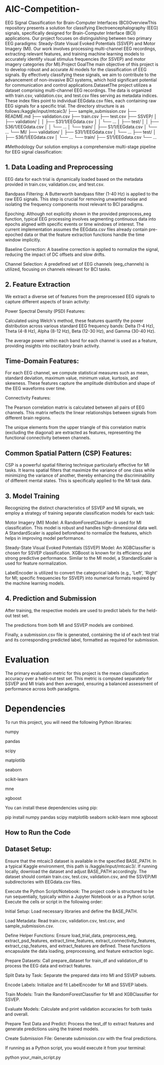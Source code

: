 # AIC-Competition-
EEG Signal Classification for Brain-Computer Interfaces (BCI)OverviewThis repository presents a solution for classifying Electroencephalography (EEG) signals, specifically designed for Brain-Computer Interface (BCI) applications. Our project focuses on distinguishing between two primary EEG paradigms: Steady-State Visual Evoked Potentials (SSVEP) and Motor Imagery (MI). Our work involves processing multi-channel EEG recordings, extracting relevant features, and training machine learning models to accurately identify visual stimulus frequencies (for SSVEP) and motor imagery categories (for MI).Project GoalThe main objective of this project is to develop robust and accurate AI models for the classification of EEG signals. By effectively classifying these signals, we aim to contribute to the advancement of non-invasive BCI systems, which hold significant potential for communication and control applications.DatasetThe project utilizes a dataset comprising multi-channel EEG recordings. The data is organized with train.csv, validation.csv, and test.csv files serving as metadata indices. These index files point to individual EEGdata.csv files, each containing raw EEG signals for a specific trial. The directory structure is as follows:/kaggle/input/mtcaic3/
├── sample_submission.csv
├── README.md
├── validation.csv
├── train.csv
├── test.csv
├── SSVEP/
│   ├── validation/
│   │   ├── S31/1/EEGdata.csv
│   │   └── ...
│   ├── test/
│   │   ├── S36/1/EEGdata.csv
│   │   └── ...
│   └── train/
│       ├── S1/1/EEGdata.csv
│       └── ...
└── MI/
    ├── validation/
    │   ├── S31/1/EEGdata.csv
    │   └── ...
    ├── test/
    │   ├── S36/1/EEGdata.csv
    │   └── ...
    └── train/
        ├── S1/1/EEGdata.csv
        └── ...


#Methodology
Our solution employs a comprehensive multi-stage pipeline for EEG signal classification:

## 1. Data Loading and Preprocessing
EEG data for each trial is dynamically loaded based on the metadata provided in train.csv, validation.csv, and test.csv.

Bandpass Filtering: A Butterworth bandpass filter (1-40 Hz) is applied to the raw EEG signals. This step is crucial for removing unwanted noise and isolating the frequency components most relevant to BCI paradigms.

Epoching: Although not explicitly shown in the provided preprocess_eeg function, typical EEG processing involves segmenting continuous data into epochs aligned with specific events or time windows of interest. The current implementation assumes the EEGdata.csv files already contain pre-epoched data or that the feature extraction functions handle the time window implicitly.

Baseline Correction: A baseline correction is applied to normalize the signal, reducing the impact of DC offsets and slow drifts.

Channel Selection: A predefined set of EEG channels (eeg_channels) is utilized, focusing on channels relevant for BCI tasks.

## 2. Feature Extraction
We extract a diverse set of features from the preprocessed EEG signals to capture different aspects of brain activity:

Power Spectral Density (PSD) Features:

Calculated using Welch's method, these features quantify the power distribution across various standard EEG frequency bands: Delta (1-4 Hz), Theta (4-8 Hz), Alpha (8-12 Hz), Beta (12-30 Hz), and Gamma (30-40 Hz).

The average power within each band for each channel is used as a feature, providing insights into oscillatory brain activity.

## Time-Domain Features:

For each EEG channel, we compute statistical measures such as mean, standard deviation, maximum value, minimum value, kurtosis, and skewness. These features capture the amplitude distribution and shape of the EEG waveforms over time.

Connectivity Features:

The Pearson correlation matrix is calculated between all pairs of EEG channels. This matrix reflects the linear relationships between signals from different brain regions.

The unique elements from the upper triangle of this correlation matrix (excluding the diagonal) are extracted as features, representing the functional connectivity between channels.

## Common Spatial Pattern (CSP) Features:

CSP is a powerful spatial filtering technique particularly effective for MI tasks. It learns spatial filters that maximize the variance of one class while minimizing the variance of another, thereby enhancing the discriminability of different mental states. This is specifically applied to the MI task data.

## 3. Model Training
Recognizing the distinct characteristics of SSVEP and MI signals, we employ a strategy of training separate classification models for each task:

Motor Imagery (MI) Model: A RandomForestClassifier is used for MI classification. This model is robust and handles high-dimensional data well. A StandardScaler is applied beforehand to normalize the features, which helps in improving model performance.

Steady-State Visual Evoked Potentials (SSVEP) Model: An XGBClassifier is chosen for SSVEP classification. XGBoost is known for its efficiency and strong predictive performance. Similar to the MI model, a StandardScaler is used for feature normalization.

LabelEncoder is utilized to convert the categorical labels (e.g., 'Left', 'Right' for MI; specific frequencies for SSVEP) into numerical formats required by the machine learning models.

## 4. Prediction and Submission
After training, the respective models are used to predict labels for the held-out test set.

The predictions from both MI and SSVEP models are combined.

Finally, a submission.csv file is generated, containing the id of each test trial and its corresponding predicted label, formatted as required for submission.

# Evaluation
The primary evaluation metric for this project is the mean classification accuracy over a held-out test set. This metric is computed separately for SSVEP and MI trials and then averaged, ensuring a balanced assessment of performance across both paradigms.

# Dependencies
To run this project, you will need the following Python libraries:

numpy

pandas

scipy

matplotlib

seaborn

scikit-learn

mne

xgboost

You can install these dependencies using pip:

pip install numpy pandas scipy matplotlib seaborn scikit-learn mne xgboost

## How to Run the Code
## Dataset Setup:

Ensure that the mtcaic3 dataset is available in the specified BASE_PATH. In a typical Kaggle environment, this path is /kaggle/input/mtcaic3/. If running locally, download the dataset and adjust BASE_PATH accordingly. The dataset should contain train.csv, test.csv, validation.csv, and the SSVEP/MI subdirectories with EEGdata.csv files.

Execute the Python Script/Notebook:
The project code is structured to be run sequentially, typically within a Jupyter Notebook or as a Python script. Execute the cells or script in the following order:

Initial Setup: Load necessary libraries and define the BASE_PATH.

Load Metadata: Read train.csv, validation.csv, test.csv, and sample_submission.csv.

Define Helper Functions: Ensure load_trial_data, preprocess_eeg, extract_psd_features, extract_time_features, extract_connectivity_features, extract_csp_features, and extract_features are defined. These functions encapsulate the data loading, preprocessing, and feature extraction logic.

Prepare Datasets: Call prepare_dataset for train_df and validation_df to process the EEG data and extract features.

Split Data by Task: Separate the prepared data into MI and SSVEP subsets.

Encode Labels: Initialize and fit LabelEncoder for MI and SSVEP labels.

Train Models: Train the RandomForestClassifier for MI and XGBClassifier for SSVEP.

Evaluate Models: Calculate and print validation accuracies for both tasks and overall.

Prepare Test Data and Predict: Process the test_df to extract features and generate predictions using the trained models.

Create Submission File: Generate submission.csv with the final predictions.

If running as a Python script, you would execute it from your terminal:

python your_main_script.py
